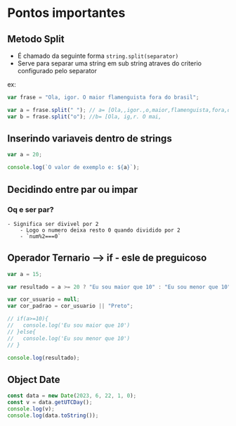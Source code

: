 # Pontos importantes

## Metodo Split

- É chamado da seguinte forma `string.split(separator)`
- Serve para separar uma string em sub string atraves do criterio configurado pelo separator

ex:

```js
var frase = "Ola, igor. O maior flamenguista fora do brasil";

var a = frase.split(" "); // a= [Ola,,igor.,o,maior,flamenguista,fora,do,brasil
var b = frase.split("o"); //b= [Ola, ig,r. O mai,
```

## Inserindo variaveis dentro de strings

```js
var a = 20;

console.log(`O valor de exemplo e: ${a}`);
```

## Decidindo entre par ou impar

### Oq e ser par?

    - Significa ser divivel por 2
        - Logo o numero deixa resto 0 quando dividido por 2
        - `num%2===0`

## Operador Ternario --> if - esle de preguicoso

```js
var a = 15;

var resultado = a >= 20 ? "Eu sou maior que 10" : "Eu sou menor que 10";

var cor_usuario = null;
var cor_padrao = cor_usuario || "Preto";

// if(a>=10){
//   console.log('Eu sou maior que 10')
// }else{
//   console.log('Eu sou menor que 10')
// }

console.log(resultado);
```

## Object Date

```js
const data = new Date(2023, 6, 22, 1, 0);
const v = data.getUTCDay();
console.log(v);
console.log(data.toString());
```
